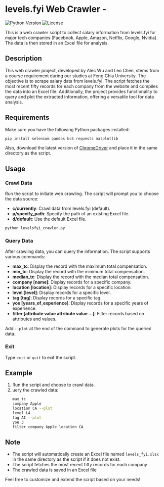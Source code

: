 # levels.fyi Web Crawler - 
![Python Version](https://img.shields.io/badge/python-v3.8%2B-blue)
![License](https://img.shields.io/badge/license-MIT-green)

This is a web crawler script to collect salary information from levels.fyi for major tech companies (Facebook, Apple, Amazon, Netflix, Google, Nvidia). The data is then stored in an Excel file for analysis.

## Description
This web crawler project, developed by Alec Wu and Leo Chen, stems from a course requirement during our studies at Feng Chia University. The objective is to scrape salary data from levels.fyi. The script fetches the most recent fifty records for each company from the website and compiles the data into an Excel file. Additionally, the project provides functionality to query and plot the extracted information, offering a versatile tool for data analysis.

## Requirements
Make sure you have the following Python packages installed:
```bash
pip install selenium pandas bs4 requests matplotlib
```
Also, download the latest version of [ChromeDriver](https://chromedriver.chromium.org/downloads) and place it in the same directory as the script.

## Usage

### Crawl Data
Run the script to initiate web crawling. The script will prompt you to choose the data source:

- **c/currently**: Crawl data from levels.fyi (default).
- **p/specify_path**: Specify the path of an existing Excel file.
- **d/default**: Use the default Excel file.

```bash
python levelsfyi_crawler.py
```

### Query Data

After crawling data, you can query the information. The script supports various commands:

- **max_tc**: Display the record with the maximum total compensation.
- **min_tc**: Display the record with the minimum total compensation.
- **median_tc**: Display the record with the median total compensation.
- **company [name]**: Display records for a specific company.
- **location [location]**: Display records for a specific location.
- **level [level]**: Display records for a specific level.
- **tag [tag]**: Display records for a specific tag.
- **yoe [years_of_experience]**: Display records for a specific years of experience.
- **filter [attribute value attribute value ...]**: Filter records based on attributes and values.

Add ```--plot``` at the end of the command to generate plots for the queried data.

### Exit
Type ```exit``` or ```quit``` to exit the script.

## Example
1. Run the script and choose to crawl data.
2. uery the crawled data:
    ```bash
    max_tc
    company Apple
    location CA --plot
    level L4
    tag AI --plot
    yoe 3
    filter company Apple location CA
    ```

## Note
- The script will automatically create an Excel file named ```levels_fyi.xlsx``` in the same directory as the script if it does not exist.
- The script fetches the most recent fifty records for each company
- The crawled data is saved in an Excel file

Feel free to customize and extend the script based on your needs!

